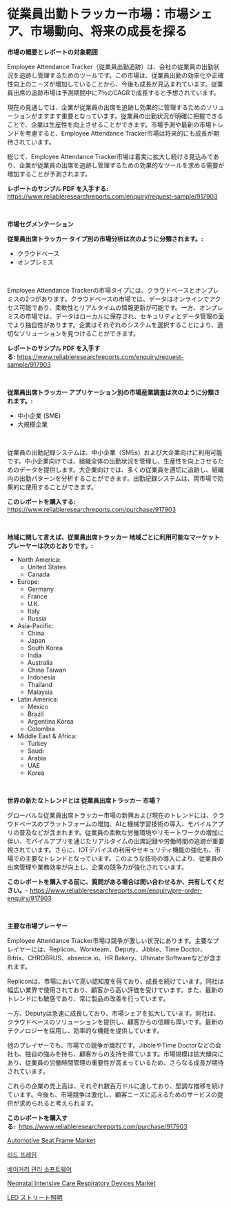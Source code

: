 <p><h1>従業員出勤トラッカー市場：市場シェア、市場動向、将来の成長を探る</h1></p><p><strong>市場の概要とレポートの対象範囲</strong></p>
<p><p>Employee Attendance Tracker（従業員出勤追跡）は、会社の従業員の出勤状況を追跡し管理するためのツールです。この市場は、従業員出勤の効率化や正確性向上のニーズが増加していることから、今後も成長が見込まれています。従業員出席の追跡市場は予測期間中に7％のCAGRで成長すると予想されています。</p><p>現在の見通しでは、企業が従業員の出席を追跡し効果的に管理するためのソリューションがますます重要となっています。従業員の出勤状況が明確に把握できることで、企業は生産性を向上させることができます。市場予測や最新の市場トレンドを考慮すると、Employee Attendance Tracker市場は将来的にも成長が期待されています。</p><p>総じて、Employee Attendance Tracker市場は着実に拡大し続ける見込みであり、企業が従業員の出席を追跡し管理するための効果的なツールを求める需要が増加することが予測されます。</p></p>
<p><strong>レポートのサンプル PDF を入手する:</strong> <a href="https://www.reliableresearchreports.com/enquiry/request-sample/917903">https://www.reliableresearchreports.com/enquiry/request-sample/917903</a></p>
<p>&nbsp;</p>
<p><strong>市場セグメンテーション</strong></p>
<p><strong>従業員出席トラッカー タイプ別の市場分析は次のように分類されます。:</strong></p>
<p><ul><li>クラウドベース</li><li>オンプレミス</li></ul></p>
<p>&nbsp;</p>
<p><p>Employee Attendance Trackerの市場タイプには、クラウドベースとオンプレミスの2つがあります。クラウドベースの市場では、データはオンラインでアクセス可能であり、柔軟性とリアルタイムの情報更新が可能です。一方、オンプレミスの市場では、データはローカルに保存され、セキュリティとデータ管理の面でより独自性があります。企業はそれぞれのシステムを選択することにより、適切なソリューションを見つけることができます。</p></p>
<p><strong>レポートのサンプル PDF を入手する:</strong>&nbsp;<a href="https://www.reliableresearchreports.com/enquiry/request-sample/917903">https://www.reliableresearchreports.com/enquiry/request-sample/917903</a></p>
<p>&nbsp;</p>
<p><strong> 従業員出席トラッカー アプリケーション別の市場産業調査は次のように分類されます。:</strong></p>
<p><ul><li>中小企業 (SME)</li><li>大規模企業</li></ul></p>
<p>&nbsp;</p>
<p><p>従業員の出勤記録システムは、中小企業（SMEs）および大企業向けに利用可能です。中小企業向けでは、組織全体の出勤状況を管理し、生産性を向上させるためのデータを提供します。大企業向けでは、多くの従業員を適切に追跡し、組織内の出勤パターンを分析することができます。出勤記録システムは、両市場で効果的に使用することができます。</p></p>
<p><strong>このレポートを購入する:</strong>&nbsp; <a href="https://www.reliableresearchreports.com/purchase/917903">https://www.reliableresearchreports.com/purchase/917903</a></p>
<p>&nbsp;</p>
<p><strong>地域に関して言えば、従業員出席トラッカー 地域ごとに利用可能なマーケットプレーヤーは次のとおりです。:</strong></p>
<p><ul>
    <li>
        North America:
        <ul>
            <li>United States</li>
            <li>Canada</li>
        </ul>
    </li>
    <li>
        Europe:
        <ul>
            <li>Germany</li>
            <li>France</li>
            <li>U.K.</li>
            <li>Italy</li>
            <li>Russia</li>
        </ul>
    </li>
    <li>
        Asia-Pacific:
        <ul>
            <li>China</li>
            <li>Japan</li>
            <li>South Korea</li>
            <li>India</li>
            <li>Australia</li>
            <li>China Taiwan</li>
            <li>Indonesia</li>
            <li>Thailand</li>
            <li>Malaysia</li>
        </ul>
    </li>
    <li>
        Latin America:
        <ul>
            <li>Mexico</li>
            <li>Brazil</li>
            <li>Argentina Korea</li>
            <li>Colombia</li>
        </ul>
    </li>
    <li>
        Middle East & Africa:
        <ul>
            <li>Turkey</li>
            <li>Saudi</li>
            <li>Arabia</li>
            <li>UAE</li>
            <li>Korea</li>
        </ul>
    </li>
    </ul></p>
<p>&nbsp;</p>
<p><strong>世界の新たなトレンドとは 従業員出席トラッカー 市場？</strong></p>
<p><p>グローバルな従業員出席トラッカー市場の新興および現在のトレンドには、クラウドベースのプラットフォームの増加、AIと機械学習技術の導入、モバイルアプリの普及などが含まれます。従業員の柔軟な労働環境やリモートワークの増加に伴い、モバイルアプリを通じたリアルタイムの出席記録や労働時間の追跡が重要視されています。さらに、IOTデバイスの利用やセキュリティ機能の強化も、市場での主要なトレンドとなっています。このような技術の導入により、従業員の出席管理や業務効率が向上し、企業の競争力が強化されています。</p></p>
<p><strong>このレポートを購入する前に、質問がある場合は問い合わせるか、共有してください。</strong>- <a href="https://www.reliableresearchreports.com/enquiry/pre-order-enquiry/917903">https://www.reliableresearchreports.com/enquiry/pre-order-enquiry/917903</a></p>
<p>&nbsp;</p>
<p><strong>主要な市場プレーヤー</strong></p>
<p><p>Employee Attendance Tracker市場は競争が激しい状況にあります。主要なプレイヤーには、Replicon、Workteam、Deputy、Jibble、Time Doctor、Bitrix、CHROBRUS、absence.io、HR Bakery、Ultimate Softwareなどが含まれます。</p><p>Repliconは、市場において高い認知度を得ており、成長を続けています。同社は幅広い業界で使用されており、顧客から高い評価を受けています。また、最新のトレンドにも敏感であり、常に製品の改善を行っています。</p><p>一方、Deputyは急速に成長しており、市場シェアを拡大しています。同社は、クラウドベースのソリューションを提供し、顧客からの信頼も厚いです。最新のテクノロジーを採用し、効率的な機能を提供しています。</p><p>他のプレイヤーでも、市場での競争が熾烈です。JibbleやTime Doctorなどの会社も、独自の強みを持ち、顧客からの支持を得ています。市場規模は拡大傾向にあり、従業員の労働時間管理の重要性が高まっているため、さらなる成長が期待されています。</p><p>これらの企業の売上高は、それぞれ数百万ドルに達しており、堅調な推移を続けています。今後も、市場競争は激化し、顧客ニーズに応えるためのサービスの提供が求められると考えられます。</p></p>
<p><strong>このレポートを購入する:</strong>&nbsp;&nbsp;<a href="https://www.reliableresearchreports.com/purchase/917903">https://www.reliableresearchreports.com/purchase/917903</a></p>
<p><p><a href="https://view.publitas.com/reportprime-1/automotive-seat-frame-market-centers-on-aspects-such-as-market-growth-market-share-market-opportunity-and-projected-forecasts-spanning-from-2024-to-2031/">Automotive Seat Frame Market</a></p><p><a href="https://medium.com/@juansmith1961/%EB%A6%AC%EB%93%9C%ED%94%84%EB%A0%88%EC%9E%84-%EC%8B%9C%EC%9E%A5-%EB%8F%99%ED%96%A5-%EB%B0%8F-%EC%8B%9C%EC%9E%A5-%EB%B6%84%EC%84%9D%EC%9D%80-2024-2031%EB%85%84-%EA%B8%B0%EA%B0%84%EC%9D%84-%EC%9C%84%ED%95%B4-%EC%98%88%EC%B8%A1%EB%90%A9%EB%8B%88%EB%8B%A4-4598e8be97a7">리드 프레임</a></p><p><a href="https://github.com/khytkeqagplkzqvh/Market-Research-Report-List-1/blob/main/3063700183647.md">베이커리 관리 소프트웨어</a></p><p><a href="https://cute-banjo-8ca.notion.site/Global-Neonatal-Intensive-Care-Respiratory-Devices-Market-by-Types-Applications-and-Major-Players--a0051cdb75764d20bcd5637fd25a7e51">Neonatal Intensive Care Respiratory Devices Market</a></p><p><a href="https://medium.com/@kelsitorphy644/led%E3%82%B9%E3%83%88%E3%83%AA%E3%83%BC%E3%83%88%E7%85%A7%E6%98%8E%E5%B8%82%E5%A0%B4%E3%81%AE%E5%B1%95%E6%9C%9B-%E6%A5%AD%E7%95%8C%E3%81%AE%E6%A6%82%E8%A6%81%E3%81%A8%E4%BA%88%E6%B8%AC-2024%E5%B9%B4%E3%81%8B%E3%82%892031%E5%B9%B4-2d8027ac0d47">LED ストリート照明</a></p></p>